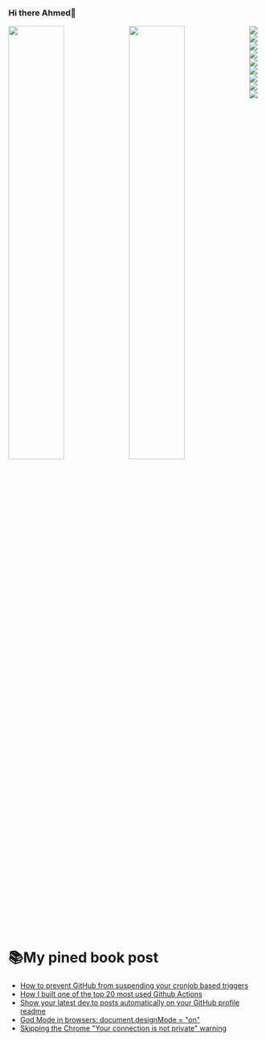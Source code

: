 ### Hi there Ahmed👋

<img align="left" width="47%" src='https://github-readme-stats.vercel.app/api?username=ahmohassan&show_icons=true&theme=radical' />

<img align="left" width="47%" src='https://github-readme-stats.vercel.app/api/top-langs/?username=ahmohassan&layout=compact' />


<img align="left"  src='https://img.shields.io/badge/Canva-%2300C4CC.svg?style=for-the-badge&logo=Canva&logoColor=white' />

<img align="left"  src='https://img.shields.io/badge/figma-%23F24E1E.svg?style=for-the-badge&logo=figma&logoColor=white' />

<img align="left"  src='https://img.shields.io/badge/dart-%230175C2.svg?style=for-the-badge&logo=dart&logoColor=white' />

<img   src='https://img.shields.io/badge/Flutter-%2302569B.svg?style=for-the-badge&logo=Flutter&logoColor=white' />

<img align="left"  src='https://img.shields.io/badge/python-3670A0?style=for-the-badge&logo=python&logoColor=ffdd54' />
<img align="left"  src='https://img.shields.io/badge/react-%2320232a.svg?style=for-the-badge&logo=react&logoColor=%2361DAFB' />
<img align="left"  src='https://img.shields.io/badge/Firebase-039BE5?style=for-the-badge&logo=Firebase&logoColor=white' />
<img align="left"  src='https://img.shields.io/badge/javascript-%23323330.svg?style=for-the-badge&logo=javascript&logoColor=%23F7DF1E' />
<img align=""  src='https://img.shields.io/badge/Microsoft%20SQL%20Sever-CC2927?style=for-the-badge&logo=microsoft%20sql%20server&logoColor=white' />


# 📚My pined book post
<!-- BLOG-POST-LIST:START -->
- [How to prevent GitHub from suspending your cronjob based triggers](https://dev.to/gautamkrishnar/how-to-prevent-github-from-suspending-your-cronjob-based-triggers-knf)
- [How I built one of the top 20 most used Github Actions](https://www.gautamkrishnar.com/how-i-built-one-of-the-top-20-most-used-github-actions/)
- [Show your latest dev.to posts automatically on your GitHub profile readme](https://dev.to/gautamkrishnar/show-your-latest-dev-to-posts-automatically-in-your-github-profile-readme-3nk8)
- [God Mode in browsers: document.designMode = &quot;on&quot;](https://dev.to/gautamkrishnar/god-mode-in-browsers-document-designmode-on-2pmo)
- [Skipping the Chrome &quot;Your connection is not private&quot; warning](https://dev.to/gautamkrishnar/quickbits-1-skipping-the-chrome-your-connection-is-not-private-warning-4kp1)
<!-- BLOG-POST-LIST:END -->

<!-- ![Anurag's GitHub stats](https://github-readme-stats.vercel.app/api?username=ahmohassan&show_icons=true&theme=radical)

[![Top Langs](https://github-readme-stats.vercel.app/api/top-langs/?username=ahmohassan&layout=compact)](https://github.com/anuraghazra/github-readme-stats) -->

<!--
**ahmohassan/ahmohassan** is a ✨ _special_ ✨ repository because its `README.md` (this file) appears on your GitHub profile.

Here are some ideas to get you started:

- 🔭 I’m currently working on ...
- 🌱 I’m currently learning ...
- 👯 I’m looking to collaborate on ...
- 🤔 I’m looking for help with ...
- 💬 Ask me about ...
- 📫 How to reach me: ...
- 😄 Pronouns: ...
- ⚡ Fun fact: ...
-->
